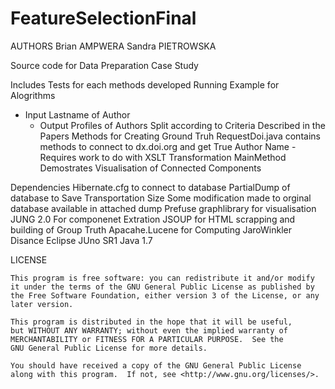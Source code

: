 FeatureSelectionFinal
=====================
AUTHORS
Brian AMPWERA
Sandra PIETROWSKA

Source code for Data Preparation Case Study

Includes
Tests for each methods developed
Running Example for Alogrithms 
  - Input Lastname of Author
	- Output Profiles of Authors Split according to Criteria Described in the Papers
Methods for Creating Ground Truh
   RequestDoi.java contains methods to connect to dx.doi.org and get True Author Name 
	-Requires work to do with XSLT Transformation
MainMethod
    Demostrates Visualisation of Connected Components



Dependencies
	Hibernate.cfg to connect to database
	PartialDump of database to Save Transportation Size
	Some modification made to orginal database available in attached dump
	Prefuse graphlibrary for visualisation 
	JUNG 2.0 For componenet Extration
	JSOUP for HTML scrapping and building of Group Truth
	Apacahe.Lucene for Computing JaroWinkler Disance
	Eclipse JUno SR1 Java 1.7

LICENSE


    This program is free software: you can redistribute it and/or modify
    it under the terms of the GNU General Public License as published by
    the Free Software Foundation, either version 3 of the License, or any later version.

    This program is distributed in the hope that it will be useful,
    but WITHOUT ANY WARRANTY; without even the implied warranty of
    MERCHANTABILITY or FITNESS FOR A PARTICULAR PURPOSE.  See the
    GNU General Public License for more details.

    You should have received a copy of the GNU General Public License
    along with this program.  If not, see <http://www.gnu.org/licenses/>.
